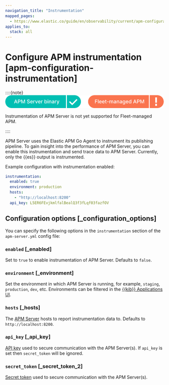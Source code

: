 ```yaml
---
navigation_title: "Instrumentation"
mapped_pages:
  - https://www.elastic.co/guide/en/observability/current/apm-configuration-instrumentation.html
applies_to:
  stack: all
---
```




# Configure APM instrumentation [apm-configuration-instrumentation]


::::{note}
![supported deployment methods](../../../images/observability-binary-yes-fm-no.svg "")

Instrumentation of APM Server is not yet supported for Fleet-managed APM.

::::


APM Server uses the Elastic APM Go Agent to instrument its publishing pipeline. To gain insight into the performance of APM Server, you can enable this instrumentation and send trace data to APM Server. Currently, only the {{es}} output is instrumented.

Example configuration with instrumentation enabled:

```yaml
instrumentation:
  enabled: true
  environment: production
  hosts:
    - "http://localhost:8200"
  api_key: L5ER6FEvjkmlfalBealQ3f3fLqf03fazfOV
```


## Configuration options [_configuration_options]

You can specify the following options in the `instrumentation` section of the `apm-server.yml` config file:


### `enabled` [_enabled]

Set to `true` to enable instrumentation of APM Server. Defaults to `false`.


### `environment` [_environment]

Set the environment in which APM Server is running, for example, `staging`, `production`, `dev`, etc. Environments can be filtered in the [{{kib}} Applications UI](overviews.md).


### `hosts` [_hosts]

The [APM Server](get-started-with-apm.md) hosts to report instrumentation data to. Defaults to `http://localhost:8200`.


### `api_key` [_api_key]

[API key](api-keys.md) used to secure communication with the APM Server(s). If `api_key` is set then `secret_token` will be ignored.


### `secret_token` [_secret_token_2]

[Secret token](secret-token.md) used to secure communication with the APM Server(s).

